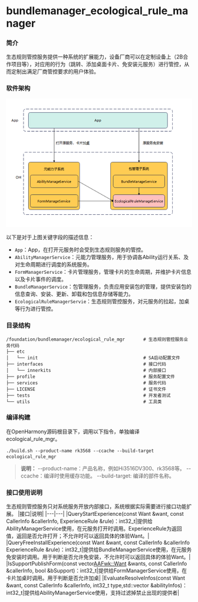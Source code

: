 # bundlemanager_ecological_rule_manager

### 简介
生态规则管控服务提供一种系统的扩展能力，设备厂商可以在定制设备上（2B合作项目等），对应用的行为（跳转、添加桌面卡片、免安装元服务）进行管控，从而定制出满足厂商管控要求的用户体验。


### 软件架构
![image](figures/architecture_zh.jpg)

以下是对于上图关键字段的描述信息：

- `App`：App，在打开元服务时会受到生态规则服务的管控。
- `AbilityManagerService`：元能力管理服务，用于协调各Ability运行关系、及对生命周期进行调度的系统服务。 
- `FormManagerService`：卡片管理服务，管理卡片的生命周期，并维护卡片信息以及卡片事件的调度。
- `BundleManagerService`：包管理服务，负责应用安装包的管理，提供安装包的信息查询、安装、更新、卸载和包信息存储等能力。
- `EcologicalRuleManagerServie`：生态规则管控服务，对元服务的拉起，加桌等行为进行管控。


### 目录结构

```shell
/foundation/bundlemanager/ecological_rule_mgr       # 生态规则管控服务业务代码
├── etc                                             
│   └── init                                        # SA启动配置文件
├── interfaces                                      # 接口代码
│   └── innerkits                                   # 内部接口
├── profile                                         # 服务配置文件
├── services                                        # 服务代码
├── LICENSE                                         # 证书文件
├── tests                                           # 开发者测试
└── utils                                           # 工具类
```
### 编译构建

在OpenHarmony源码根目录下，调用以下指令，单独编译ecological_rule_mgr。
```shell
./build.sh --product-name rk3568 --ccache --build-target ecological_rule_mgr
```
> **说明：**
--product-name：产品名称，例如Hi3516DV300、rk3568等。
--ccache：编译时使用缓存功能。
--build-target: 编译的部件名称。

### 接口使用说明
生态规则管控服务只对系统服务开放内部接口，系统根据实际需要进行接口功能扩展。
|接口|说明|
|---|---|
|QueryStartExperience(const Want &want, const CallerInfo &callerInfo, ExperienceRule &rule)：int32_t|提供给AbilityManagerService使用，在元服务打开时调用。ExperienceRule为返回值，返回是否允许打开；不允许时可以返回具体的体验Want。|
|QueryFreeInstallExperience(const Want &want, const CallerInfo &callerInfo ExperienceRule &rule)：int32_t|提供给BundleManagerService使用，在元服务免安装时调用。用于判断是否允许免安装，不允许时可以返回具体的体验Want。|
|IsSupportPublishForm(const vector<AAFwk::Want> &wants, const CallerInfo &callerInfo, bool &bSupport)：int32_t|提供给FormManagerService使用，在卡片加桌时调用。用于判断是否允许加桌|
|EvaluateResolveInfos(const Want &want, const CallerInfo &callerInfo, int32_t type,std::vector<AbilityInfo> &abilityInfos)：int32_t|提供给AbilityManagerService使用，支持过滤掉禁止出现的提供者|

